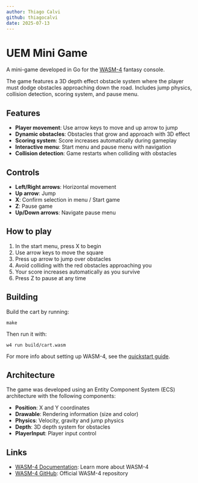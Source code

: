 ```yaml
---
author: Thiago Calvi
github: thiagocalvi
date: 2025-07-13
---
```


# UEM Mini Game

A mini-game developed in Go for the [WASM-4](https://wasm4.org) fantasy console.

The game features a 3D depth effect obstacle system where the player must dodge obstacles approaching down the road. Includes jump physics, collision detection, scoring system, and pause menu.

## Features

- **Player movement**: Use arrow keys to move and up arrow to jump
- **Dynamic obstacles**: Obstacles that grow and approach with 3D effect
- **Scoring system**: Score increases automatically during gameplay
- **Interactive menu**: Start menu and pause menu with navigation
- **Collision detection**: Game restarts when colliding with obstacles

## Controls

- **Left/Right arrows**: Horizontal movement
- **Up arrow**: Jump
- **X**: Confirm selection in menu / Start game
- **Z**: Pause game
- **Up/Down arrows**: Navigate pause menu

## How to play

1. In the start menu, press X to begin
2. Use arrow keys to move the square
3. Press up arrow to jump over obstacles
4. Avoid colliding with the red obstacles approaching you
5. Your score increases automatically as you survive
6. Press Z to pause at any time

## Building

Build the cart by running:

```shell
make
```

Then run it with:

```shell
w4 run build/cart.wasm
```

For more info about setting up WASM-4, see the [quickstart guide](https://wasm4.org/docs/getting-started/setup?code-lang=go#quickstart).

## Architecture

The game was developed using an Entity Component System (ECS) architecture with the following components:

- **Position**: X and Y coordinates
- **Drawable**: Rendering information (size and color)
- **Physics**: Velocity, gravity and jump physics
- **Depth**: 3D depth system for obstacles
- **PlayerInput**: Player input control

## Links

- [WASM-4 Documentation](https://wasm4.org/docs): Learn more about WASM-4
- [WASM-4 GitHub](https://github.com/aduros/wasm4): Official WASM-4 repository
